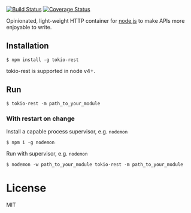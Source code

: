 [![Build Status](https://travis-ci.org/jorgemsrs/tokio-rest.svg?branch=master)](https://travis-ci.org/jorgemsrs/tokio-rest) [![Coverage Status](https://coveralls.io/repos/github/jorgemsrs/tokio-rest/badge.svg?branch=master)](https://coveralls.io/github/jorgemsrs/tokio-rest?branch=master)

  Opinionated, light-weight HTTP container for [node.js](https://nodejs.org/) to make APIs more enjoyable to write.

## Installation

```
$ npm install -g tokio-rest
```

  tokio-rest is supported in node v4+.

## Run

```
$ tokio-rest -m path_to_your_module
```

### With restart on change

Install a capable process supervisor, e.g. `nodemon`

```
$ npm i -g nodemon
```

Run with supervisor, e.g. `nodemon`

```
$ nodemon -w path_to_your_module tokio-rest -m path_to_your_module
```

# License

  MIT
